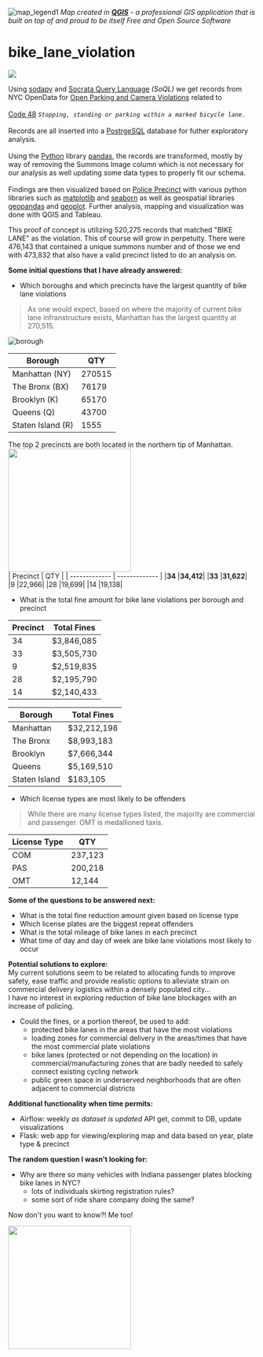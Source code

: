 
![map_legend1](https://user-images.githubusercontent.com/15967377/221370561-8ce3b289-9868-49ef-bd25-2966295545e8.png)
<i>Map created in <a href="https://QGIS.org"><b>QGIS</b></a>  - a professional GIS application that is built on top of and proud to be itself Free and Open Source Software</i>

# bike_lane_violation

<a href="https://public.tableau.com/app/profile/frank.bucalo/viz/bike_lane_violations/Story1"><img src="https://img.shields.io/badge/Tableau-Click Here To View Tableau Story-E97627?style=flat-square&logo=Tableau&logoColor=white"></a>

Using [sodapy](https://github.com/xmunoz/sodapy) and [Socrata Query Language](https://dev.socrata.com/docs/queries/) <i>(SoQL)</i> we get records from NYC OpenData for [Open Parking and Camera Violations](https://data.cityofnewyork.us/City-Government/Open-Parking-and-Camera-Violations/nc67-uf89) related to <br><br>[Code 48](https://www.nyc.gov/site/finance/vehicles/services-violation-codes.page)
<i>`Stopping, standing or parking within a marked bicycle lane.`</i><br><br>
Records are all inserted into a [PostrgeSQL](https://www.postgresql.org/) database for futher exploratory analysis.<br><br>
Using the [Python](https://www.python.org/) library [pandas](https://pandas.pydata.org/), the records are transformed, mostly by way of removing the Summons Image column which is not necessary for our analysis as well updating some data types to properly fit our schema.<br><br>
Findings are then visualized based on [Police Precinct](https://data.cityofnewyork.us/Public-Safety/Police-Precincts/78dh-3ptz) with various python libraries such as [matplotlib](https://matplotlib.org/) and [seaborn](https://seaborn.pydata.org/) as well as geospatial libraries [geopandas](https://geopandas.org/en/stable/) and [geoplot](https://github.com/ResidentMario/geoplot). Further analysis, mapping and visualization was done with QGIS and Tableau.<br>

This proof of concept is utilizing 520,275 records that matched "BIKE LANE" as the violation. This of course will grow in perpetuity.
There were 476,143 that contained a unique summons number and of those we end with 473,832 that also have a valid precinct listed to do an analysis on. 

<b>Some initial questions that I have already answered:</b>

- Which boroughs and which precincts have the largest quantity of bike lane violations<br>
> As one would expect, based on where the majority of current bike lane infranstructure exists, Manhattan has the largest quantity at 270,515.<br>

![borough](https://user-images.githubusercontent.com/15967377/221424723-b93f57ff-47d8-49b7-984b-53d69fd138e6.JPG)

| Borough  | QTY |
| ------------- | ------------- |
| Manhattan (NY)  | 270515 |
| The Bronx (BX) | 76179  |
| Brooklyn (K)  | 65170 |
| Queens (Q) | 43700 |
| Staten Island (R)  | 1555|

The top 2 precincts are both located in the northern tip of Manhattan.<br><img src="https://user-images.githubusercontent.com/15967377/220728180-40e7c853-eb2d-49ca-8181-40da6ce77849.png" width="250"><br>
| Precinct  | QTY |
| ------------- | ------------- |
|<b>34</b>     |<b>34,412</b>|
|<b>33</b>     |<b>31,622</b>|
|9      |22,966|
|28     |19,699|
|14     |19,138|
      
- What is the total fine amount for bike lane violations per borough and precinct<br>

| Precinct  | Total Fines |
| ------------- | ------------- |
|34     |$3,846,085|
|33     |$3,505,730|
|9      |$2,519,835|
|28     |$2,195,790|
|14     |$2,140,433|

| Borough  | Total Fines |
| ------------- | ------------- |
| Manhattan    | $32,212,198 |
| The Bronx  | $8,993,183  |
| Brooklyn   | $7,666,344 |
| Queens  | $5,169,510 |
| Staten Island  | $183,105|

- Which license types are most likely to be offenders<br>
> While there are many license types listed, the majority are commercial and passenger. OMT is medallioned taxis.

| License Type  | QTY |
| ------------- | ------------- |
|COM |   237,123|
|PAS    |200,218|
| OMT     |  12,144  |

<b>Some of the questions to be answered next:</b>
- What is the total fine reduction amount given based on license type<br>
- Which license plates are the biggest repeat offenders<br>
- What is the total mileage of bike lanes in each precinct<br>
- What time of day and day of week are bike lane violations most likely to occur<br>

<b>Potential solutions to explore:</b><br>
My current solutions seem to be related to allocating funds to improve safety, ease traffic and provide realistic options to alleviate strain on commercial delivery logistics within a densely populated city...<br>
I have no interest in exploring reduction of bike lane blockages with an increase of policing.
  - Could the fines, or a portion thereof, be used to add:
    - protected bike lanes in the areas that have the most violations<br>
    - loading zones for commercial delivery in the areas/times that have the most commercial plate violations<br>
    - bike lanes (protected or not depending on the location) in commercial/manufacturing zones that are badly needed to safely connect existing cycling network<br>
    - public green space in underserved neighborhoods that are often adjacent to commercial districts<br>

<b>Additional functionality when time permits:</b>
- Airflow: weekly <i>as dataset is updated</i> API get, commit to DB, update visualizations
- Flask: web app for viewing/exploring map and data based on year, plate type & precinct

<b>The random question I wasn't looking for:</b>
- Why are there so many vehicles with Indiana passenger plates blocking bike lanes in NYC? 
  - lots of individuals skirting registration rules?
  - some sort of ride share company doing the same?

Now don't you want to know?! Me too!

<img src="https://user-images.githubusercontent.com/15967377/218372588-ade79462-53bb-4f4c-88e1-c65212438589.JPG" width="250">



